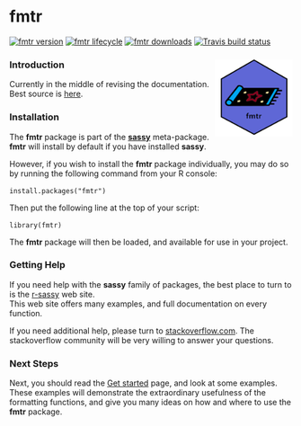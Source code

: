 # fmtr 

<!-- badges: start -->

[![fmtr version](https://www.r-pkg.org/badges/version/fmtr)](https://cran.r-project.org/package=fmtr)
[![fmtr lifecycle](https://img.shields.io/badge/lifecycle-stable-blue.svg)](https://cran.r-project.org/package=fmtr)
[![fmtr downloads](https://cranlogs.r-pkg.org/badges/grand-total/fmtr)](https://cran.r-project.org/package=fmtr)
[![Travis build status](https://travis-ci.com/dbosak01/fmtr.svg?branch=master)](https://travis-ci.com/dbosak01/fmtr)

<!-- badges: end -->

### Introduction <img src="man/images/fmtr2.png" align="right" height="138" />

Currently in the middle of revising 
the documentation.  Best source is 
[here](https://fmtr.r-sassy.org/articles/fmtr.html).


### Installation

The **fmtr** package is part of the **[sassy](http://www.r-sassy.org)** 
meta-package.  **fmtr** will install by default if you have installed **sassy**.  

However, if you wish to install the **fmtr** package individually, you
may do so by running the following command from your R console:

    install.packages("fmtr")


Then put the following line at the top of your script:

    library(fmtr)


The **fmtr** package will then be loaded, and available for use in your project.

### Getting Help

If you need help with the **sassy** family of packages, the best place 
to turn to is the [r-sassy](http://www.r-sassy.org) web site.  
This web site offers many examples, and full
documentation on every function.  

If you need additional help, please turn 
to [stackoverflow.com](https://stackoverflow.com).  The stackoverflow 
community will be very willing to answer your questions.  

### Next Steps

Next, you should read the [Get started](http://fmtr.r-sassy.org/articles/fmtr.html)
page, and look at some examples.  These examples will demonstrate the 
extraordinary usefulness of the formatting functions, and give you many ideas
on how and where to use the **fmtr** package.  
